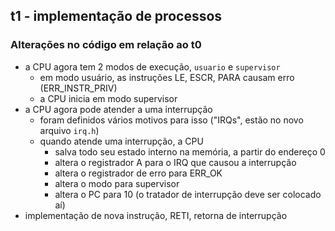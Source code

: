 ## t1 - implementação de processos

### Alterações no código em relação ao t0

- a CPU agora tem 2 modos de execução, `usuario` e `supervisor`
   - em modo usuário, as instruções LE, ESCR, PARA causam erro (ERR_INSTR_PRIV)
   - a CPU inicia em modo supervisor
- a CPU agora pode atender a uma interrupção
   - foram definidos vários motivos para isso ("IRQs", estão no novo arquivo `irq.h`)
   - quando atende uma interrupção, a CPU
      - salva todo seu estado interno na memória, a partir do endereço 0
      - altera o registrador A para o IRQ que causou a interrupção
      - altera o registrador de erro para ERR_OK
      - altera o modo para supervisor
      - altera o PC para 10 (o tratador de interrupção deve ser colocado aí)
- implementação de nova instrução, RETI, retorna de interrupção
